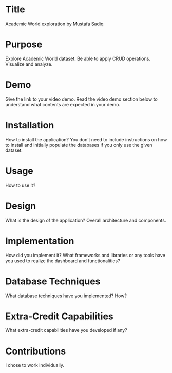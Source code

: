 # Title
Academic World exploration by Mustafa Sadiq

# Purpose
Explore Academic World dataset. Be able to apply CRUD operations. Visualize and analyze.

# Demo
Give the link to your video demo. Read the video demo section below to understand what contents are expected in your demo.

# Installation
How to install the application? You don’t need to include instructions on how to install and initially populate the databases if you only use the given dataset. 

# Usage
How to use it? 

# Design
What is the design of the application? Overall architecture and components. 

# Implementation
How did you implement it? What frameworks and libraries or any tools have you used to realize the dashboard and functionalities? 

# Database Techniques
What database techniques have you implemented? How? 

# Extra-Credit Capabilities
What extra-credit capabilities have you developed if any? 

# Contributions
I chose to work individually.